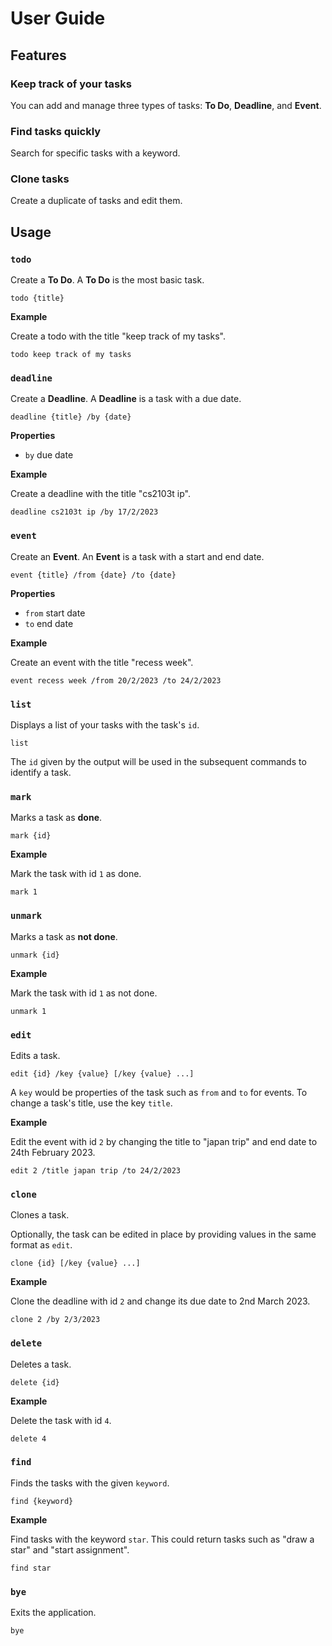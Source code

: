 # User Guide

## Features

### Keep track of your tasks

You can add and manage three types of tasks: **To Do**, **Deadline**, and **Event**.

### Find tasks quickly

Search for specific tasks with a keyword.

### Clone tasks

Create a duplicate of tasks and edit them.

## Usage

### `todo`

Create a **To Do**. A **To Do** is the most basic task.

```
todo {title}
```

**Example**

Create a todo with the title "keep track of my tasks".

```
todo keep track of my tasks
```

### `deadline`

Create a **Deadline**. A **Deadline** is a task with a due date.

```
deadline {title} /by {date}
```

**Properties**

* `by` due date

**Example**

Create a deadline with the title "cs2103t ip".

```
deadline cs2103t ip /by 17/2/2023
```

### `event`

Create an **Event**. An **Event** is a task with a start and end date.

```
event {title} /from {date} /to {date}
```

**Properties**

* `from` start date
* `to` end date

**Example**

Create an event with the title "recess week".

```
event recess week /from 20/2/2023 /to 24/2/2023
```

### `list`

Displays a list of your tasks with the task's `id`.

```
list
```

The `id` given by the output will be used in the subsequent commands to identify a task.

### `mark`

Marks a task as **done**.

```
mark {id}
```

**Example**

Mark the task with id `1` as done.

```
mark 1
```

### `unmark`

Marks a task as **not done**.

```
unmark {id}
```

**Example**

Mark the task with id `1` as not done.

```
unmark 1
```

### `edit`

Edits a task.

```
edit {id} /key {value} [/key {value} ...]
```

A `key` would be properties of the task such as `from` and `to` for events. To change a task's title, use the key `title`.

**Example**

Edit the event with id `2` by changing the title to "japan trip" and end date to 24th February 2023.

```
edit 2 /title japan trip /to 24/2/2023
```

### `clone`

Clones a task.

Optionally, the task can be edited in place by providing values in the same format as `edit`.

```
clone {id} [/key {value} ...]
```

**Example**

Clone the deadline with id `2` and change its due date to 2nd March 2023.

```
clone 2 /by 2/3/2023
```

### `delete`

Deletes a task.

```
delete {id}
```

**Example**

Delete the task with id `4`.

```
delete 4
```

### `find`

Finds the tasks with the given `keyword`.

```
find {keyword}
```

**Example**

Find tasks with the keyword `star`. This could return tasks such as "draw a star" and "start assignment".

```
find star
```

### `bye`

Exits the application.

```
bye
```
